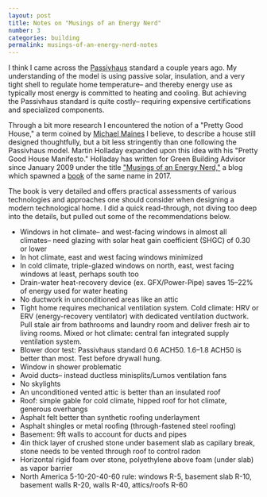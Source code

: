 ```yaml
---
layout: post
title: Notes on "Musings of an Energy Nerd"
number: 3
categories: building
permalink: musings-of-an-energy-nerd-notes
---
```


I think I came across the [Passivhaus](https://en.wikipedia.org/wiki/Passive_house) standard a couple years ago. My understanding of the model is using passive solar, insulation, and a very tight shell to regulate home temperature– and thereby energy use as typically most energy is committed to heating and cooling. But achieving the Passivhaus standard is quite costly– requiring expensive certifications and specialized components.

Through a bit more research I encountered the notion of a "Pretty Good House," a term coined by [Michael Maines](https://www.greenbuildingadvisor.com/article/the-pretty-good-house) I believe, to describe a house still designed thoughtfully, but a bit less stringently than one following the Passivhaus model. Martin Holladay expanded upon this idea with his "Pretty Good House Manifesto." Holladay has written for Green Building Advisor since January 2009 under the title ["Musings of an Energy Nerd,"](https://www.greenbuildingadvisor.com/blog/musings) a blog which spawned a [book](https://www.tauntonstore.com/musings-of-an-energy-nerd) of the same name in 2017.

The book is very detailed and offers practical assessments of various technologies and approaches one should consider when designing a modern technological home. I did a quick read-through, not diving too deep into the details, but pulled out some of the recommendations below.

* Windows in hot climate– and west-facing windows in almost all climates– need glazing with solar heat gain coefficient (SHGC) of 0.30 or lower
* In hot climate, east and west facing windows minimized
* In cold climate, triple-glazed windows on north, east, west facing windows at least, perhaps south too
* Drain-water heat-recovery device (ex. GFX/Power-Pipe) saves 15–22% of energy used for water heating
* No ductwork in unconditioned areas like an attic
* Tight home requires mechanical ventilation system. Cold climate: HRV or ERV (energy-recovery ventilator) with dedicated ventilation ductwork. Pull stale air from bathrooms and laundry room and deliver fresh air to living rooms. Mixed or hot climate: central fan integrated supply ventilation system.
* Blower door test: Passivhaus standard 0.6 ACH50. 1.6–1.8 ACH50 is better than most. Test before drywall hung.
* Window in shower problematic
* Avoid ducts– instead ductless minisplits/Lumos ventilation fans
* No skylights
* An unconditioned vented attic is better than an insulated roof
* Roof: simple gable for cold climate, hipped roof for hot climate, generous overhangs
* Asphalt felt better than synthetic roofing underlayment
* Asphalt shingles or metal roofing (through-fastened steel roofing)
* Basement: 9ft walls to account for ducts and pipes
* 4in thick layer of crushed stone under basement slab as capilary break, stone needs to be vented through roof to control radon
* Horizontal rigid foam over stone, polyethylene above foam (under slab) as vapor barrier
* North America 5-10-20-40-60 rule: windows R-5, basement slab R-10, basement walls R-20, walls R-40, attics/roofs R-60
